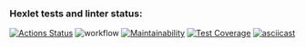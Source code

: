 ### Hexlet tests and linter status:
[![Actions Status](https://github.com/hakon22/frontend-project-46/workflows/hexlet-check/badge.svg)](https://github.com/hakon22/frontend-project-46/actions)
![workflow](https://github.com/hakon22/frontend-project-46/actions/workflows/makefile.yml/badge.svg)
[![Maintainability](https://api.codeclimate.com/v1/badges/b497cb2719cbb0c07464/maintainability)](https://codeclimate.com/github/hakon22/frontend-project-46/maintainability)
[![Test Coverage](https://api.codeclimate.com/v1/badges/b497cb2719cbb0c07464/test_coverage)](https://codeclimate.com/github/hakon22/frontend-project-46/test_coverage)
[![asciicast](https://asciinema.org/a/545719.svg)](https://asciinema.org/a/545719)
